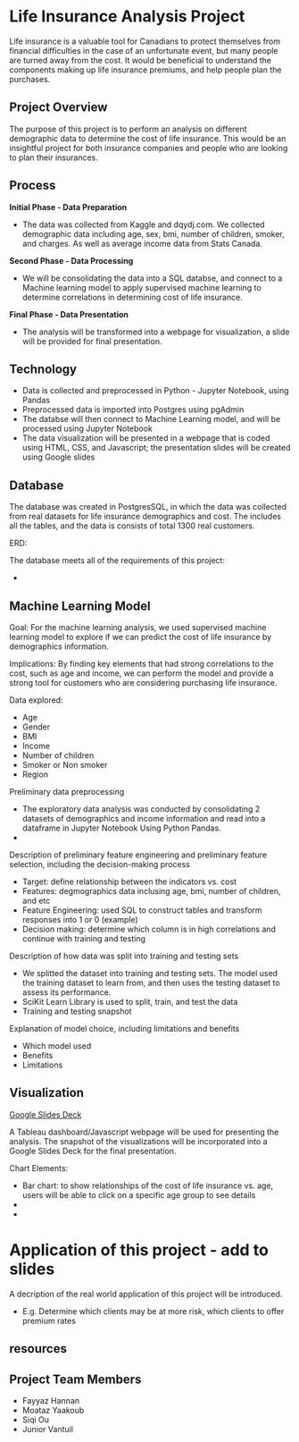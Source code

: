 # Life Insurance Analysis Project


Life insurance is a valuable tool for Canadians to protect themselves from financial difficulties in the case of an unfortunate event, but many people are turned away from the cost. It would be beneficial to understand the components making up life insurance premiums, and help people plan the purchases.


## Project Overview

The purpose of this project is to perform an analysis on different demographic data to determine the cost of life insurance. This would be an insightful project for both insurance companies and people who are looking to plan their insurances.


## Process

**Initial Phase - Data Preparation**
* The data was collected from Kaggle and dqydj.com. We collected demographic data including age, sex, bmi, number of children, smoker, and charges. As well as average income data from Stats Canada.

**Second Phase - Data Processing**
* We will be consolidating the data into a SQL databse, and connect to a Machine learning model to apply supervised machine learning to determine correlations in determining cost of life insurance.

**Final Phase - Data Presentation**
* The analysis will be transformed into a webpage for visualization, a slide will be provided for final presentation.


## Technology

* Data is collected and preprocessed in Python - Jupyter Notebook, using Pandas
* Preprocessed data is imported into Postgres using pgAdmin
* The databse will then connect to Machine Learning model, and will be processed using Jupyter Notebook
* The data visualization will be presented in a webpage that is coded using HTML, CSS, and Javascript; the presentation slides will be created using Google slides


## Database

The database was created in PostgresSQL, in which the data was collected from real datasets for life insurance demographics and cost. The includes all the tables, and the data is consists of total 1300 real customers.

ERD:

The database meets all of the requirements of this project:

* 

## Machine Learning Model

Goal: For the machine learning analysis, we used supervised machine learning model to explore if we can predict the cost of life insurance by demographics information.

Implications: By finding key elements that had strong correlations to the cost, such as age and income, we can perform the model and provide a strong tool for customers who are considering purchasing life insurance.

Data explored:
* Age
* Gender
* BMI
* Income
* Number of children
* Smoker or Non smoker
* Region
 

Preliminary data preprocessing

* The exploratory data analysis was conducted by consolidating 2 datasets of demographics and income information and read into a dataframe in Jupyter Notebook Using Python Pandas.
* 

Description of preliminary feature engineering and preliminary feature selection, including the decision-making process
* Target: define relationship between the indicators vs. cost
* Features: degmographics data inclusing age, bmi, number of children, and etc
* Feature Engineering: used SQL to construct tables and transform responses into 1 or 0 (example)
* Decision making: determine which column is in high correlations and continue with training and testing

Description of how data was split into training and testing sets
* We splitted the dataset into training and testing sets. The model used the training dataset to learn from, and then uses the testing dataset to assess its performance.
* SciKit Learn Library is used to split, train, and test the data
* Training and testing snapshot

Explanation of model choice, including limitations and benefits
* Which model used
* Benefits
* Limitations

## Visualization

[Google Slides Deck](https://docs.google.com/presentation/d/1whnuTL6ZM5WVz83VrgLC6633P-9DmyqtbOEfLG1-kRU/edit?usp=share_link)

A Tableau dashboard/Javascript webpage will be used for presenting the analysis. 
The snapshot of the visualizations will be incorporated into a Google Slides Deck for the final presentation. 


Chart Elements:
* Bar chart: to show relationships of the cost of life insurance vs. age, users will be able to click on a specific age group to see details
* 
* 

# Application of this project - add to slides

A decription of the real world application of this project will be introduced.
* E.g. Determine which clients may be at more risk, which clients to offer premium rates


## resources

## Project Team Members
* Fayyaz Hannan 
* Moataz Yaakoub
* Siqi Ou
* Junior Vantuil

